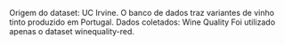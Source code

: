 Origem do dataset: UC Irvine.
O banco de dados traz variantes de vinho tinto produzido em Portugal.
Dados coletados: Wine Quality
Foi utilizado apenas o dataset winequality-red.

